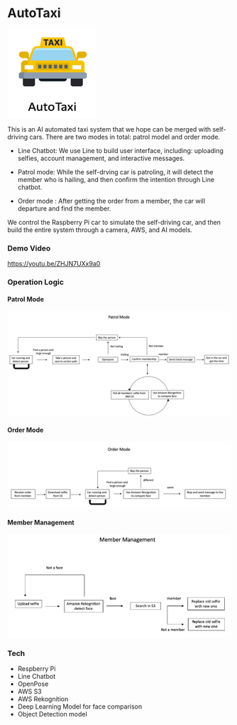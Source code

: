 # AutoTaxi

<img src="https://github.com/steven-LSC/AutoTaxi/blob/main/Logo.png" width="200" height="200">

This is an AI automated taxi system that we hope can be merged with self-driving cars. There are two modes in total: patrol model and order mode.

* Line Chatbot: We use Line to build user interface, including: uploading selfies, account management, and interactive messages.

* Patrol mode: While the self-drving car is patroling, it will detect the member who is hailing, and then confirm the intention through Line chatbot.

* Order mode : After getting the order from a member, the car will departure and find the member. 

We control the Raspberry Pi car to simulate the self-driving car, and then build the entire system through a camera, AWS, and AI models.


### Demo Video
https://youtu.be/ZHJN7UXx9a0

### Operation Logic

#### Patrol Mode
![image](https://github.com/steven-LSC/AutoTaxi/blob/main/patrol%20mode%20diagram.png)

#### Order Mode
![image](https://github.com/steven-LSC/AutoTaxi/blob/main/oreder%20mode%20diagram.png)

#### Member Management
![image](https://github.com/steven-LSC/AutoTaxi/blob/main/member%20management%20diagram.png)

### Tech
* Respberry Pi
* Line Chatbot
* OpenPose
* AWS S3
* AWS Rekognition
* Deep Learning Model for face comparison
* Object Detection model
